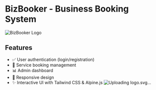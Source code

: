 # BizBooker - Business Booking System

![BizBooker Logo](https://via.placeholder.com/150x50?text=BizBooker+Logo)

## Features
- ✅ User authentication (login/registration)
- 📅 Service booking management
- 📊 Admin dashboard
- 📱 Responsive design
- ✨ Interactive UI with Tailwind CSS & Alpine.js
![Uploading logo.svg…]()
